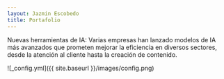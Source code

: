 ```yaml
---
layout: Jazmin Escobedo
title: Portafolio
---
```


Nuevas herramientas de IA: Varias empresas han lanzado modelos de IA más avanzados que prometen mejorar la eficiencia en diversos sectores, desde la atención al cliente hasta la creación de contenido.

![_config.yml]({{ site.baseurl }}/images/config.png)

